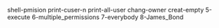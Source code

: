 shell-pmision
print-cuser-n
print-all-user
chang-owner
creat-empty
5-execute
6-multiple_permissions
7-everybody
8-James_Bond
